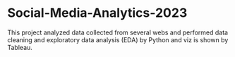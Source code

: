 # Social-Media-Analytics-2023
This project analyzed data collected from several webs and performed data cleaning and exploratory data analysis (EDA) by Python and viz is shown by Tableau.
